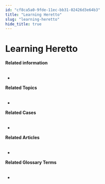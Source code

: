 ```yaml
---
id: "cf8ca5a0-9fde-11ec-bb31-02426d3e64b3"
title: "Learning Heretto"
slug: "learning-heretto"
hide_title: true
---
```


# <a id="concept-3844" class="anchor_top_offset"/><a id="ariaid-title1" class="anchor_top_offset"/>Learning Heretto

<p xmlns="http://www.w3.org/1999/xhtml" className="shortdesc"> </p> 
<p xmlns="http://www.w3.org/1999/xhtml" className="p"> </p> 
<div>   <nav xmlns="http://www.w3.org/1999/xhtml" role="navigation" className="related-links"><div className="linklist relinfo"><strong>Related information</strong><br /><br /><ul className="linklist"><li className="linklist"><a className="link" /></li></ul></div><div className="linklist Related_Topics"><a className="link"><strong>Related Topics</strong><br /><br /></a><ul className="linklist"><a className="link" /><li className="linklist"><a className="link" /><a className="link" /></li></ul></div><div className="linklist Related_Cases"><a className="link"><strong>Related Cases</strong><br /><br /></a><ul className="linklist"><a className="link" /><li className="linklist"><a className="link" /><a className="link" /></li></ul></div><div className="linklist Related_Articles"><a className="link"><strong>Related Articles</strong><br /><br /></a><ul className="linklist"><a className="link" /><li className="linklist"><a className="link" /><a className="link" /></li></ul></div><div className="linklist Related_Glossary"><a className="link"><strong>Related Glossary Terms</strong><br /><br /></a><ul className="linklist"><a className="link" /><li className="linklist"><a className="link" /><a className="link" /></li></ul></div></nav><a className="link">   </a></div> 
